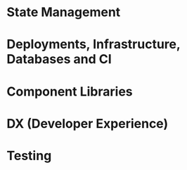 # State Management

# Deployments, Infrastructure, Databases and CI

# Component Libraries

# DX (Developer Experience)

# Testing
